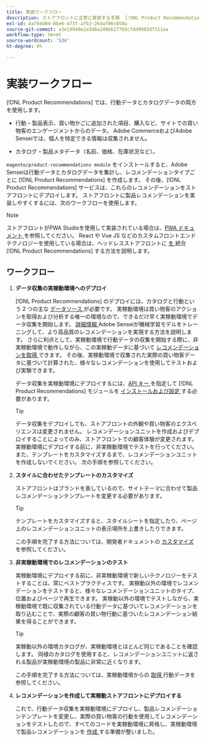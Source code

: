 ```yaml
---
title: 実装ワークフロー
description: ストアフロントに正常に実装する手順  [!DNL Product Recommendations]  説明します。
exl-id: 4a784d04-8be6-473f-afb3-264af06c850a
source-git-commit: a3e19940e2a3d8a240bb17703cfdd9903df311aa
workflow-type: tm+mt
source-wordcount: '534'
ht-degree: 0%

---
```


# 実装ワークフロー

[!DNL Product Recommendations] では、行動データとカタログデータの両方を使用します。

- 行動 – 製品表示、買い物かごに追加された項目、購入など、サイトでの買い物客のエンゲージメントからのデータ。 Adobe CommerceおよびAdobe Senseiでは、個人を特定できる情報は収集されません。

- カタログ – 製品メタデータ（名前、価格、在庫状況など）。

`magento/product-recommendations module` をインストールすると、Adobe Senseiは行動データとカタログデータを集計し、レコメンデーションタイプごとに [!DNL Product Recommendations] を作成します。 その後、[!DNL Product Recommendations] サービスは、これらのレコメンデーションをストアフロントにデプロイします。 ストアフロントに製品レコメンデーションを実装しやすくするには、次のワークフローを使用します。

>[!NOTE]
>
> ストアフロントがPWA Studioを使用して実装されている場合は、[PWA ドキュメント ](https://developer.adobe.com/commerce/pwa-studio/integrations/product-recommendations/) を参照してください。 React や Vue JS などのカスタムフロントエンドテクノロジーを使用している場合は、ヘッドレスストアフロントに [ を ](headless.md) 統合 [!DNL Product Recommendations] する方法を説明します。

## ワークフロー

1. **データ収集の実稼動環境へのデプロイ**

   [!DNL Product Recommendations] のデプロイには、カタログと行動という 2 つの主な [ データソース ](type.md) が必要です。 実稼動環境は買い物客のアクションを取得および分析する唯一の環境なので、できるだけ早く実稼動環境でデータ収集を開始します。 [ 詳細情報 ](events.md)Adobe Senseiが機械学習モデルをトレーニングして、より高品質のレコメンデーションを実現する方法を説明します。 さらに利点として、実稼動環境で行動データの収集を開始する際に、非実稼動環境で動作しながら、この実稼動データに基づいて [ レコメンデーションを取得 ](staging-environment.md#fetch-recommendations-from-production-environment-recommended) できます。 その後、実稼動環境で収集された実際の買い物客データに基づいて計算された、様々なレコメンデーションを使用してテストおよび実験できます。

   データ収集を実稼動環境にデプロイするには、[API キー ](install-configure.md) を指定して [!DNL Product Recommendations] モジュールを [ インストールおよび設定 ](https://experienceleague.adobe.com/docs/commerce/user-guides/integration-services/saas.html?lang=ja) する必要があります。

   >[!TIP]
   >
   > データ収集をデプロイしても、ストアフロントの外観や買い物客のエクスペリエンスは変更されません。 レコメンデーションユニットを作成およびデプロイすることによってのみ、ストアフロントでの顧客体験が変更されます。 実稼動環境にデプロイする前に、非実稼動環境でテストを行ってください。 また、テンプレートをカスタマイズするまで、レコメンデーションユニットを作成しないでください。 次の手順を参照してください。

1. **スタイルに合わせたテンプレートのカスタマイズ**

   ストアフロントはブランドを表しているので、サイトテーマに合わせて製品レコメンデーションテンプレートを変更する必要があります。

   >[!TIP]
   >
   > テンプレートをカスタマイズすると、スタイルシートを指定したり、ページ上のレコメンデーションユニットの表示場所を上書きしたりできます。

   この手順を完了する方法については、開発者ドキュメントの [ カスタマイズ ](https://experienceleague.adobe.com/docs/commerce/product-recommendations/developer/customize.html?lang=ja) を参照してください。

1. **非実稼動環境でのレコメンデーションのテスト**

   実稼動環境にデプロイする前に、非実稼動環境で新しいテクノロジーをテストすることは、常にベストプラクティスです。 実稼動以外の環境でレコメンデーションをテストすると、様々なレコメンデーションユニットのタイプ、位置およびページで再生できます。 実稼動以外の環境でテストしながら、実稼動環境で既に収集されている行動データに基づいてレコメンデーションを取り込むことで、実際の顧客の買い物行動に基づいたレコメンデーション結果を得ることができます。

   >[!TIP]
   >
   > 実稼動以外の環境カタログが、実稼動環境とほとんど同じであることを確認します。 同様のカタログを使用すると、レコメンデーションユニットに返される製品が実稼動環境の製品に非常に近くなります。

   この手順を完了する方法については、実稼動環境からの [ 取得 ](staging-environment.md) 行動データを参照してください。

1. **レコメンデーションを作成して実稼動ストアフロントにデプロイする**

   これで、行動データ収集を実稼動環境にデプロイし、製品レコメンデーションテンプレートを変更し、実際の買い物客の行動を使用してレコメンデーションをテストしたので、すべてのコードを実稼動環境に昇格し、実稼動環境で製品レコメンデーションを [ 作成 ](create.md) する準備が整いました。

